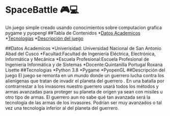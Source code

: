  # SpaceBattle :video_game::computer:

Un juego simple creado usando conocimientos sobre computacion grafica pygame y pyopengl
##Tabla de Contenidos
*[Datos Academicos](#detalles)
*[Tecnologias](#tecnologias)
*[Descripción del juego](#descripcion)

##Datos Academicos
*Univerisidad: Universidad Nacional de San Antonio Abad del Cusco
*Facultad:Facultad de Ingeniería Eléctrica, Electrónica, Informática y Mecánica
*Escuela Profesional:Escuela Profesional de Ingeniería Informática y de Sistemas 
*Docente:Quintanilla Portugal Roxana Lisette
##Tecnologias
*Python 3.8
*Pygame
*PyopenGL
##Descripción del juego
El juego se remonta en un mundo donde un guerrero lucha contra los alienígenas que tratan de invadir el planeta del guerrero . En una batalla por contrarrestar a los invasores nuestro guerrero usará todos los métodos y armas avanzadas para proteger su planeta de origen ya sean con misiles u otro tipo de armas.
El guerrero aun no sabe qué tan avanzada será la tecnología de las armas de los invasores. Podrían ser muy avanzados o tal vez una tecnología inferior al del planeta del guerrero.

